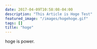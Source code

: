 ```yaml
---
date: 2017-04-09T10:58:08-04:00
description: "This Article is Hoge Test"
featured_image: "/images/hogehoge.gif"
tags: []
title: "hoge"
---
```


hoge is power.
